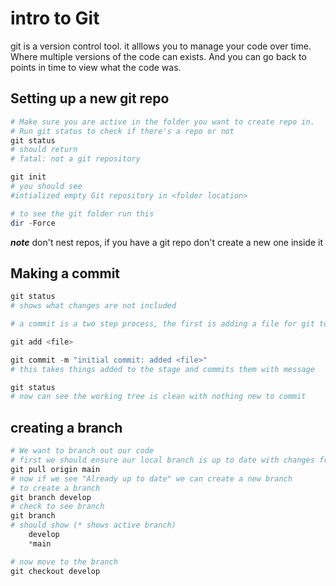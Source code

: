 

# intro to Git
git is a version control tool. it alllows you to manage your code 
over time. Where multiple versions of the code can exists. And you
can go back to points in time to view what the code was.

## Setting up a new git repo
```powershell
# Make sure you are active in the folder you want to create repo in.
# Run git status to check if there's a repo or not
git status
# should return
# fatal: not a git repository

git init
# you should see
#intialized empty Git repository in <folder location>

# to see the git folder run this
dir -Force

```

***note*** don't nest repos, if you have a git repo don't create 
a new one inside it

## Making a commit
```powershell
git status
# shows what changes are not included

# a commit is a two step process, the first is adding a file for git to keep track of

git add <file>

git commit -m "initial commit: added <file>"
# this takes things added to the stage and commits them with message

git status
# now can see the working tree is clean with nothing new to commit
```

## creating a branch
```powershell
# We want to branch out our code
# first we should ensure our local branch is up to date with changes from remote
git pull origin main
# now if we see "Already up to date" we can create a new branch
# to create a branch
git branch develop
# check to see branch
git branch
# should show (* shows active branch)
    develop
    *main

# now move to the branch
git checkout develop
```